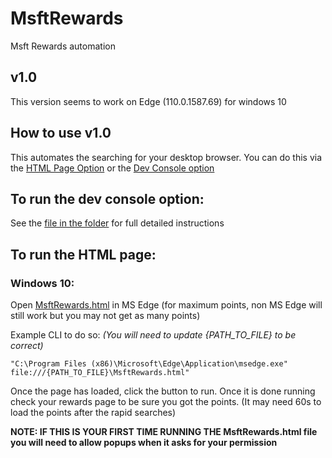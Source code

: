 # MsftRewards
Msft Rewards automation

## v1.0
This version seems to work on Edge (110.0.1587.69) for windows 10

## How to use v1.0
This automates the searching for your desktop browser.
You can do this via the [HTML Page Option](/HTML_Page_Option) or the [Dev Console option](/Dev_Console_option)

## To run the dev console option:
See the [file in the folder](/Dev_Console_option/README.md) for full detailed instructions


## To run the HTML page:
### Windows 10:

Open [MsftRewards.html](/HTML_Page_Option/MsftRewards.html) in MS Edge (for maximum points, non MS Edge will still work but you may not get as many points)

Example CLI to do so: *(You will need to update {PATH_TO_FILE} to be correct)*

`"C:\Program Files (x86)\Microsoft\Edge\Application\msedge.exe" file:///{PATH_TO_FILE}\MsftRewards.html"`

Once the page has loaded, click the button to run. Once it is done running check your rewards page to be sure you got the points. (It may need 60s to load the points after the rapid searches) 

**__NOTE: IF THIS IS YOUR FIRST TIME RUNNING THE MsftRewards.html file you will need to allow popups when it asks for your permission__**
